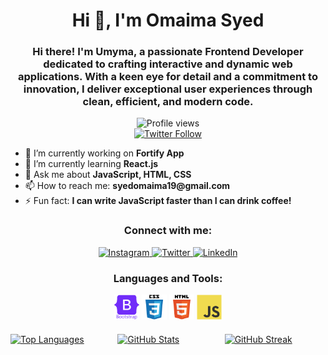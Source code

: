 <h1 align="center">Hi 👋, I'm Omaima Syed </h1>




<h3 align="center">Hi there! I'm Umyma, a passionate Frontend Developer dedicated to crafting interactive and dynamic web applications. With a keen eye for detail and a commitment to innovation, I deliver exceptional user experiences through clean, efficient, and modern code.</h3>


<div style="display: flex; justify-content: center;">
  <img src="https://komarev.com/ghpvc/?username=omaimasyed19&label=Profile%20views&color=0e75b6&style=flat" alt="Profile views" />
</div>



<div align="center">
  <a href="https://twitter.com/umymasyed_" target="_blank">
    <img src="https://img.shields.io/twitter/follow/umymasyed_?logo=twitter&style=for-the-badge" alt="Twitter Follow" />
  </a>
</div>



<ul>
  <li>🔭 I’m currently working on <strong>Fortify App</strong></li>
  <li>🌱 I’m currently learning <strong>React.js</strong></li>
  <li>💬 Ask me about <strong>JavaScript, HTML, CSS</strong></li>
  <li>📫 How to reach me: <strong>syedomaima19@gmail.com</strong></li>
  <li>⚡ Fun fact: <strong>I can write JavaScript faster than I can drink coffee!</strong></li>
</ul>

<h3 align="center">Connect with me:</h3>
<div align="center">
  <a href="https://instagram.com/umymasyed_" target="_blank">
    <img src="https://raw.githubusercontent.com/rahuldkjain/github-profile-readme-generator/master/src/images/icons/Social/instagram.svg" alt="Instagram" height="30" width="40" />
  </a>
  <a href="https://twitter.com/umymasyed_" target="_blank">
    <img src="https://raw.githubusercontent.com/rahuldkjain/github-profile-readme-generator/master/src/images/icons/Social/twitter.svg" alt="Twitter" height="30" width="40" />
  </a>
  <a href="https://linkedin.com/in/umyma syed" target="_blank">
    <img src="https://raw.githubusercontent.com/rahuldkjain/github-profile-readme-generator/master/src/images/icons/Social/linked-in-alt.svg" alt="LinkedIn" height="30" width="40" />
  </a>
</div>


<h3 align="center">Languages and Tools:</h3>
<div align="center">
  <img src="https://raw.githubusercontent.com/devicons/devicon/master/icons/bootstrap/bootstrap-plain-wordmark.svg" alt="Bootstrap" width="40" height="40" />
  <img src="https://raw.githubusercontent.com/devicons/devicon/master/icons/css3/css3-original-wordmark.svg" alt="CSS3" width="40" height="40" />
  <img src="https://raw.githubusercontent.com/devicons/devicon/master/icons/html5/html5-original-wordmark.svg" alt="HTML5" width="40" height="40" />
  <img src="https://raw.githubusercontent.com/devicons/devicon/master/icons/javascript/javascript-original.svg" alt="JavaScript" width="40" height="40" />
</div>

<div style="display: flex; justify-content: center; align-items: flex-start; gap: 10px; margin-top: 20px;">
  <!-- GitHub Top Languages Card -->
  <div style="flex: 1;">
    <a href="https://github.com/omaimasyed19">
      <img src="https://github-readme-stats.vercel.app/api/top-langs/?username=omaimasyed19&layout=compact&theme=dark" alt="Top Languages" />
    </a>
  </div>
  
  <!-- GitHub Stats Card -->
  <div style="flex: 1;">
    <a href="https://github.com/omaimasyed19">
      <img src="https://github-readme-stats.vercel.app/api?username=omaimasyed19&show_icons=true&theme=dark" alt="GitHub Stats" />
    </a>
  </div>

  <!-- GitHub Streak Stats -->
  
  <div style="flex: 1;">
    <a href="https://github.com/omaimasyed19">
      <img src="https://github-readme-streak-stats.herokuapp.com/?user=omaimasyed19&theme=dark" alt="GitHub Streak" />
    </a>
  </div>
</div>







